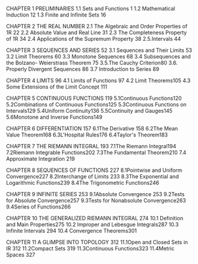 CHAPTER  1
PRELIMINARIES
1.1 Sets and Functions 1
1.2 Mathematical  Induction 12
1.3 Finite  and Infinite  Sets 16

CHAPTER  2
THE  REAL  NUMBER
2.1 The Algebraic  and Order Properties of 1R  22
2.2 Absolute Value and Real Line 31
2.3 The Completeness  Property of 1R 34
2.4 Applications  of the Supremum Property 38
2.5.Intervals 44

CHAPTER  3
SEQUENCES  AND SERIES 52
3.1 Sequences  and Their Limits 53
3.2 Limit  Theorems 60
3.3 Monotone  Sequences 68
3.4 Subsequences  and the Bolzano- Weierstrass Theorem 75
3.5.The Cauchy  Criterion80
3.6. Properly  Divergent  Sequences 86
3.7 Introduction  to Series    89

CHAPTER  4
LIMITS 96
4.1 Limits of Functions   97
4.2 Limit  Theorems105
4.3 Some  Extensions of  the  Limit  Concept 111

CHAPTER  5
CONTINUOUS  FUNCTIONS 119
5.1Continuous  Functions120
5.2Combinations  of Continuous  Functions125
5.3Continuous  Functions  on Intervals129
5.4Uniform  Continuity136
5.5Continuity  and Gauges145
5.6Monotone  and Inverse Functions149

CHAPTER 6
DIFFERENTIATION  157
6.1The Derivative    158
6.2The Mean Value Theorem168
6.3L'Hospital  Rules176
6.4Taylor's Theorem183

CHAPTER 7
THE RIEMANN INTEGRAL   193
7.1The Riemann Integral194
7.2Riemann Integrable Functions202
7.3The Fundamental Theorem210
7.4 Approximate Integration    219

CHAPTER 8
SEQUENCES OF FUNCTIONS   227
8.1Pointwise and Uniform Convergence227
8.2Interchange of Limits    233
8.3The Exponential and Logarithmic  Functions239
8.4The Trigonometric Functions246

CHAPTER 9
INFINITE SERIES 253
9.1Absolute Convergence 253
9.2Tests for Absolute Convergence257
9.3Tests for Nonabsolute  Convergence263
9.4Series of Functions266

CHAPTER 10
THE GENERALIZED RIEMANN INTEGRAL   274
10.1 Definition and Main Properties275
10.2 Improper and Lebesgue Integrals287
10.3 Infinite Intervals    294
10.4 Convergence Theorems301

CHAPTER 11
A GLIMPSE INTO TOPOLOGY   312
11.1Open and Closed Sets in IR   312
11.2Compact Sets    319
11.3Continuous Functions323
11.4Metric Spaces    327
